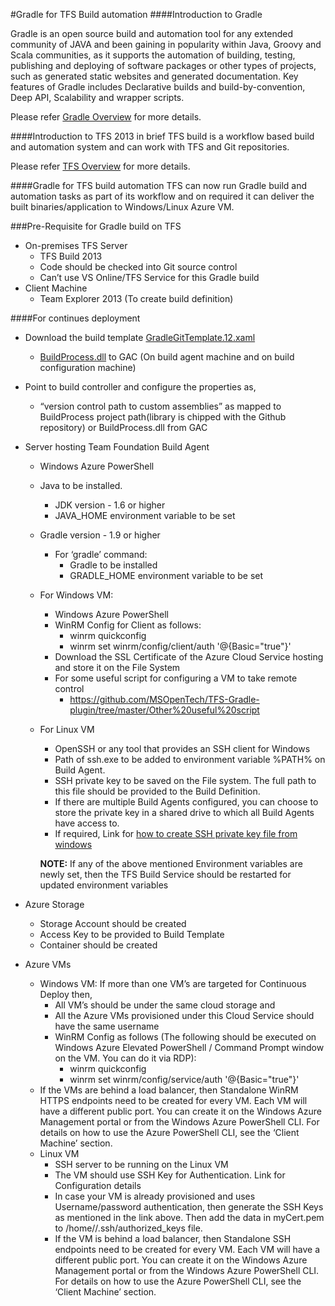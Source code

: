 #Gradle for TFS Build automation
####Introduction to Gradle

Gradle is an open source build and automation tool for any extended community of JAVA and been gaining in popularity within Java, Groovy and Scala communities, as it supports the automation of building, testing, publishing and deploying of software packages or other types of projects, such as generated static websites and generated documentation. Key features of Gradle includes Declarative builds and build-by-convention, Deep API, Scalability and wrapper scripts.

Please refer [Gradle Overview](http://www.gradle.org/overview) for more details.

####Introduction to TFS 2013 in brief
TFS build is a workflow based build and automation system and can work with TFS and Git repositories.

Please refer [TFS Overview](http://www.visualstudio.com/en-us/products/tfs-overview-vs.aspx) for more details.

####Gradle for TFS build automation
TFS can now run Gradle build and automation tasks as part of its workflow and on required it can deliver the built binaries/application to Windows/Linux Azure VM.

###Pre-Requisite for Gradle build on TFS
* On-premises TFS Server
  - TFS Build 2013
  - Code should be checked into Git source control
  - Can’t use VS Online/TFS Service for this Gradle build
* Client Machine
  - Team Explorer 2013 (To create build definition)

####For continues deployment

* Download the build template [GradleGitTemplate.12.xaml](https://github.com/MSOpenTech/TFS-Gradle-plugin/blob/master/GradleGitTemplate.12.xaml)
	- [BuildProcess.dll](https://github.com/MSOpenTech/TFS-Gradle-plugin/tree/master/BuildTemplate/BuildProcess/bin) to GAC (On build agent machine and on build configuration machine)
* Point to build controller and configure the properties as,
	- “version control path to custom assemblies” as mapped to BuildProcess project path(library is chipped with the Github repository) or BuildProcess.dll from GAC

* Server hosting Team Foundation Build Agent
	- Windows Azure PowerShell
	- Java to be installed.
		- JDK version - 1.6 or higher
		- JAVA_HOME environment variable to be set
	- Gradle version - 1.9 or higher
		- For ‘gradle’ command:
			- Gradle to be installed
			- GRADLE_HOME environment variable to be set
	- For Windows VM:
		- Windows Azure PowerShell
		- WinRM Config for Client as follows:
			- winrm quickconfig
			- winrm set winrm/config/client/auth '@{Basic="true"}'
		- Download the SSL Certificate of the Azure Cloud Service hosting and store it on the File System
		- For some useful script for configuring a VM to take remote control
			- https://github.com/MSOpenTech/TFS-Gradle-plugin/tree/master/Other%20useful%20script 
	- For Linux VM
		- OpenSSH or any tool that provides an SSH client for Windows
		- Path of ssh.exe to be added to environment variable %PATH% on Build Agent.
		- SSH private key to be saved on the File system. The full path to this file should be provided to the Build Definition. 
		- If there are multiple Build Agents configured, you can choose to store the private key in a shared drive to which all Build Agents have access to. 
		- If required, Link for [how to create SSH private key file from windows](http://azure.microsoft.com/en-us/documentation/articles/linux-use-ssh-key/)
		
		**NOTE:** If any of the above mentioned Environment variables are newly set, then the TFS Build Service should be restarted for updated environment variables
* Azure Storage
	- Storage Account should be created
	- Access Key to be provided to Build Template
	- Container should be created
* Azure VMs
	- Windows VM: If more than one VM’s are targeted for Continuous Deploy then, 
		- All VM’s should be under the same cloud storage and 
		- All the Azure VMs provisioned under this Cloud Service should have the same username
		- WinRM Config as follows (The following should be executed on Windows Azure Elevated PowerShell / Command Prompt window on the VM. You can do it via RDP):
			- winrm quickconfig
			- winrm set winrm/config/service/auth '@{Basic="true"}'
	- If the VMs are behind a load balancer, then Standalone WinRM HTTPS endpoints need to be created for every VM. Each VM will have a different public port. You can create it on the Windows Azure Management portal or from the Windows Azure PowerShell CLI. For details on how to use the Azure PowerShell CLI, see the ‘Client Machine’ section.
	- Linux VM
		- SSH server to be running on the Linux VM
		- The VM should use SSH Key for Authentication. Link for Configuration details
		- In case your VM is already provisioned and uses Username/password authentication, then generate the SSH Keys as mentioned in the link above. Then add the data in myCert.pem to /home/<username>/.ssh/authorized_keys file. 
		- If the VM is behind a load balancer, then Standalone SSH endpoints need to be created for every VM. Each VM will have a different public port. You can create it on the Windows Azure Management portal or from the Windows Azure PowerShell CLI. For details on how to use the Azure PowerShell CLI, see the ‘Client Machine’ section.
